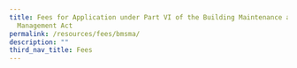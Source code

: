 ```yaml
---
title: Fees for Application under Part VI of the Building Maintenance and Strata
  Management Act
permalink: /resources/fees/bmsma/
description: ""
third_nav_title: Fees
---
```

